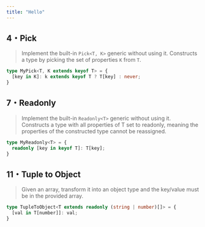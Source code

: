 ```yaml
---
title: "Hello"
---
```


## 4・Pick

> Implement the built-in `Pick<T, K>` generic without using it. Constructs a type by picking the set of properties `K` from `T`.

```ts
type MyPick<T, K extends keyof T> = {
  [key in K]: k extends keyof T ? T[key] : never;
}
```


## 7・Readonly

> Implement the built-in `Readonly<T>` generic without using it. Constructs a type with all properties of T set to readonly, meaning the properties of the constructed type cannot be reassigned.

```ts
type MyReadonly<T> = {
  readonly [key in keyof T]: T[key];
}
```


## 11・Tuple to Object

> Given an array, transform it into an object type and the key/value must be in the provided array.

```ts
type TupleToObject<T extends readonly (string | number)[]> = {
  [val in T[number]]: val;
}
```
